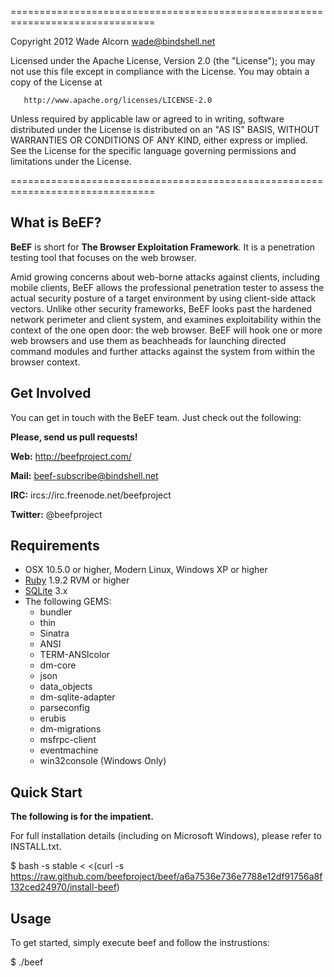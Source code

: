 ===============================================================================
   
   Copyright 2012 Wade Alcorn wade@bindshell.net

   Licensed under the Apache License, Version 2.0 (the "License");
   you may not use this file except in compliance with the License.
   You may obtain a copy of the License at

       http://www.apache.org/licenses/LICENSE-2.0

   Unless required by applicable law or agreed to in writing, software
   distributed under the License is distributed on an "AS IS" BASIS,
   WITHOUT WARRANTIES OR CONDITIONS OF ANY KIND, either express or implied.
   See the License for the specific language governing permissions and
   limitations under the License.

===============================================================================

What is BeEF?
-------------

__BeEF__ is short for __The Browser Exploitation Framework__. It is a penetration testing tool that focuses on the web browser.

Amid growing concerns about web-borne attacks against clients, including mobile clients, BeEF allows the professional penetration tester to assess the actual security posture of a target environment by using client-side attack vectors. Unlike other security frameworks, BeEF looks past the hardened network perimeter and client system, and examines exploitability within the context of the one open door: the web browser. BeEF will hook one or more web browsers and use them as beachheads for launching directed command modules and further attacks against the system from within the browser context.


Get Involved 
------------

You can get in touch with the BeEF team. Just check out the following: 


__Please, send us pull requests!__

__Web:__ http://beefproject.com/

__Mail:__ beef-subscribe@bindshell.net

__IRC:__ ircs://irc.freenode.net/beefproject

__Twitter:__ @beefproject


Requirements
------------

* OSX 10.5.0 or higher, Modern Linux, Windows XP or higher
* [Ruby](http://rubylang.org) 1.9.2 RVM or higher
* [SQLite](http://sqlite.org) 3.x
* The following GEMS: 
   - bundler 
   - thin
   - Sinatra 
   - ANSI 
   - TERM-ANSIcolor 
   - dm-core 
   - json 
   - data_objects 
   - dm-sqlite-adapter 
   - parseconfig 
   - erubis 
   - dm-migrations 
   - msfrpc-client 
   - eventmachine
   - win32console (Windows Only)


Quick Start
----------- 

__The following is for the impatient.__ 

For full installation details (including on Microsoft Windows), please refer to INSTALL.txt. 

   $ bash -s stable < <(curl -s https://raw.github.com/beefproject/beef/a6a7536e736e7788e12df91756a8f132ced24970/install-beef)


Usage 
----- 

To get started, simply execute beef and follow the instrustions: 

   $ ./beef

